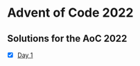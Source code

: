 # Advent of Code 2022

## Solutions for the AoC 2022

- [X] [Day 1](https://adventofcode.com/2022/day/1)
